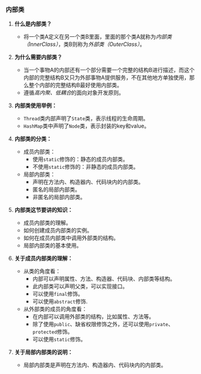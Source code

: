 ### 内部类

1. **什么是内部类？**
   - 将一个类A定义在另一个类B里面，里面的那个类A就称为*内部类（InnerClass）*，类B则称为*外部类（OuterClass）*。

2. **为什么需要内部类？**
   - 当一个事物A的内部还有一个部分需要一个完整的结构B进行描述，而这个内部的完整结构B又只为外部事物A提供服务，不在其他地方单独使用，那么整个内部的完整结构B最好使用内部类。
   - 遵循*高内聚、低耦合*的面向对象开发原则。

3. **内部类使用举例：**
   - `Thread`类内部声明了`State`类，表示线程的生命周期。
   - `HashMap`类中声明了`Node`类，表示封装的key和value。

4. **内部类的分类：**
   - 成员内部类：
     - 使用`static`修饰的：静态的成员内部类。
     - 不使用`static`修饰的：非静态的成员内部类。
   - 局部内部类：
     - 声明在方法内、构造器内、代码块内的内部类。
     - 匿名的局部内部类。
     - 非匿名的局部内部类。

5. **内部类这节要讲的知识：**
   - 成员内部类的理解。
   - 如何创建成员内部类的实例。
   - 如何在成员内部类中调用外部类的结构。
   - 局部内部类的基本使用。

6. **关于成员内部类的理解：**
   - 从类的角度看：
     - 内部可以声明属性、方法、构造器、代码块、内部类等结构。
     - 此内部类可以声明父类，可以实现接口。
     - 可以使用`final`修饰。
     - 可以使用`abstract`修饰.
   - 从外部类的成员的角度看：
     - 在内部可以调用外部类的结构，比如属性、方法等。
     - 除了使用`public`、缺省权限修饰之外，还可以使用`private`、`protected`修饰。
     - 可以使用`static`修饰。

7. **关于局部内部类的说明：**
   - 局部内部类是声明在方法内、构造器内、代码块内的内部类。